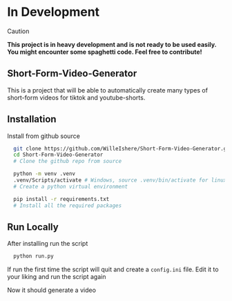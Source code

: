 
# In Development

> [!CAUTION] 
> **This project is in heavy development and is not ready to be used easily. You might encounter some spaghetti code. Feel free to contribute!**

## Short-Form-Video-Generator

This is a project that will be able to automatically create many types of short-form videos for tiktok and youtube-shorts.

## Installation

Install from github source

```bash
  git clone https://github.com/WilleIshere/Short-Form-Video-Generator.git
  cd Short-Form-Video-Generator
  # Clone the github repo from source

  python -m venv .venv
  .venv/Scripts/activate # Windows, source .venv/bin/activate for linux and mac
  # Create a python virtual environment

  pip install -r requirements.txt
  # Install all the required packages
```

## Run Locally

After installing run the script

```bash
  python run.py
```

If run the first time the script will quit and create a ```config.ini``` file. Edit it to your liking and run the script again

Now it should generate a video
